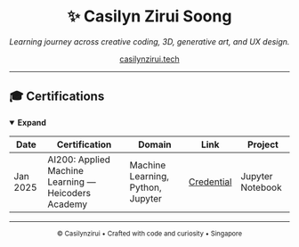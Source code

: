 <h1 align="center">✨ Casilyn Zirui Soong</h1>
<p align="center"><em>Learning journey across creative coding, 3D, generative art, and UX design.</em></p>

<p align="center">
  <a href="https://casilynzirui.tech" target="_blank">casilynzirui.tech</a>
</p>

---

## 🎓 Certifications

<details open>
  <summary><strong>Expand</strong></summary>

| Date | Certification | Domain | Link | Project |
|------|----------------|---------|------|-----------|
| Jan 2025 | AI200: Applied Machine Learning — Heicoders Academy | Machine Learning, Python, Jupyter | <a href="https://cert.heicodersacademy.com/F8FVTSMSLY" target="_blank">Credential</a> | Jupyter Notebook |


</details>

---

<p align="center">
  <sub>© Casilynzirui • Crafted with code and curiosity • Singapore</sub>
</p>
